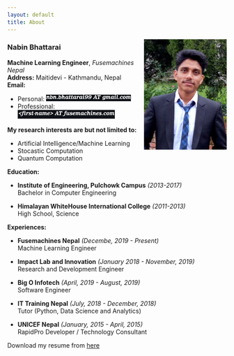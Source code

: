 ```yaml
---
layout: default
title: About
---
```

<img class="profile-image" src="/assets/img/profile.png" alt="mypic" width="190px" style="float: right;">

### Nabin Bhattarai
__Machine Learning Engineer__, _Fusemachines Nepal_  
__Address:__ Maitidevi - Kathmandu, Nepal  
__Email:__
+ Personal: ![](/assets/img/email_personal.png)
+ Professional: ![](/assets/img/email_professional.png)

__My research interests are but not limited to:__  
+ Artificial Intelligence/Machine Learning
+ Stocastic Computation
+ Quantum Computation


__Education:__

+ __Institute of Engineering, Pulchowk Campus__ _(2013-2017)_  
	Bachelor in Computer Engineering
	
+ __Himalayan WhiteHouse International College__ _(2011-2013)_  
	High School, Science
	
__Experiences:__

+ __Fusemachines Nepal__ _(Decembe, 2019 - Present)_  
	Machine Learning Engineer
	
+ __Impact Lab and Innovation__ _(January 2018 - November, 2019)_  
	Research and Development Engineer
	
+ __Big O Infotech__ _(April, 2019 - August, 2019)_  
	Software Engineer
	
+ __IT Training Nepal__ _(July, 2018 - December, 2018)_  
	Tutor (Python, Data Science and Analytics)
	
+ __UNICEF Nepal__ _(January, 2015 - April, 2015)_  
	RapidPro Developer / Technology Consultant

Download my resume from [here](/assets/files/resume.pdf)